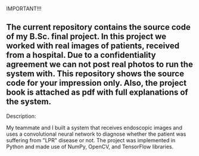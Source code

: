 IMPORTANT!!!

The current repository contains the source code of my B.Sc. final project.
In this project we worked with real images of patients, received from a hospital. Due to a confidentiality agreement we can not post real photos
to run the system with. This repository shows the source code for your impression only.
Also, the project book is attached as pdf with full explanations of the system.
---------------------------------------------------------------------------------
Description:

My teammate and I built a system that receives endoscopic images and uses a convolutional neural network to diagnose whether the patient was suffering from "LPR" disease or not.
The project was implemented in Python and made use of NumPy, OpenCV, and TensorFlow libraries.


